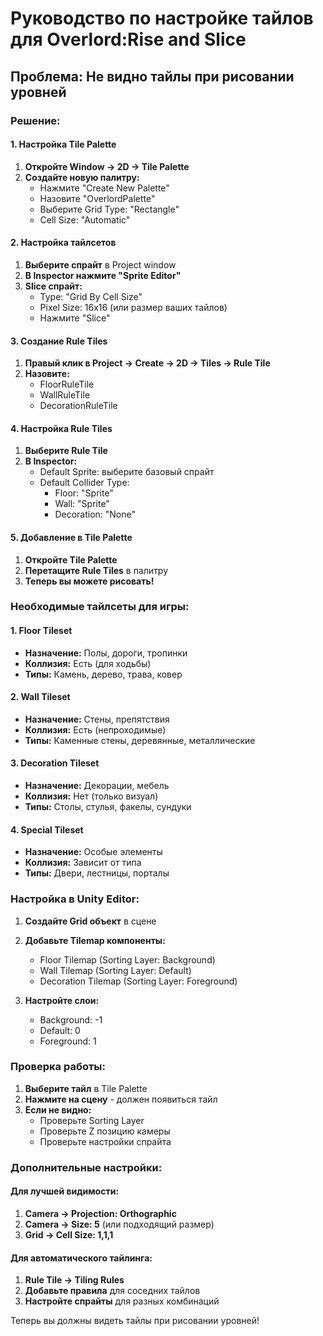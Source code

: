 # Руководство по настройке тайлов для Overlord:Rise and Slice

## Проблема: Не видно тайлы при рисовании уровней

### Решение:

#### 1. Настройка Tile Palette
1. **Откройте Window → 2D → Tile Palette**
2. **Создайте новую палитру:**
   - Нажмите "Create New Palette"
   - Назовите "OverlordPalette"
   - Выберите Grid Type: "Rectangle"
   - Cell Size: "Automatic"

#### 2. Настройка тайлсетов
1. **Выберите спрайт** в Project window
2. **В Inspector нажмите "Sprite Editor"**
3. **Slice спрайт:**
   - Type: "Grid By Cell Size"
   - Pixel Size: 16x16 (или размер ваших тайлов)
   - Нажмите "Slice"

#### 3. Создание Rule Tiles
1. **Правый клик в Project → Create → 2D → Tiles → Rule Tile**
2. **Назовите:**
   - FloorRuleTile
   - WallRuleTile
   - DecorationRuleTile

#### 4. Настройка Rule Tiles
1. **Выберите Rule Tile**
2. **В Inspector:**
   - Default Sprite: выберите базовый спрайт
   - Default Collider Type: 
     - Floor: "Sprite"
     - Wall: "Sprite"
     - Decoration: "None"

#### 5. Добавление в Tile Palette
1. **Откройте Tile Palette**
2. **Перетащите Rule Tiles** в палитру
3. **Теперь вы можете рисовать!**

### Необходимые тайлсеты для игры:

#### 1. Floor Tileset
- **Назначение:** Полы, дороги, тропинки
- **Коллизия:** Есть (для ходьбы)
- **Типы:** Камень, дерево, трава, ковер

#### 2. Wall Tileset
- **Назначение:** Стены, препятствия
- **Коллизия:** Есть (непроходимые)
- **Типы:** Каменные стены, деревянные, металлические

#### 3. Decoration Tileset
- **Назначение:** Декорации, мебель
- **Коллизия:** Нет (только визуал)
- **Типы:** Столы, стулья, факелы, сундуки

#### 4. Special Tileset
- **Назначение:** Особые элементы
- **Коллизия:** Зависит от типа
- **Типы:** Двери, лестницы, порталы

### Настройка в Unity Editor:

1. **Создайте Grid объект** в сцене
2. **Добавьте Tilemap компоненты:**
   - Floor Tilemap (Sorting Layer: Background)
   - Wall Tilemap (Sorting Layer: Default)
   - Decoration Tilemap (Sorting Layer: Foreground)

3. **Настройте слои:**
   - Background: -1
   - Default: 0
   - Foreground: 1

### Проверка работы:

1. **Выберите тайл** в Tile Palette
2. **Нажмите на сцену** - должен появиться тайл
3. **Если не видно:**
   - Проверьте Sorting Layer
   - Проверьте Z позицию камеры
   - Проверьте настройки спрайта

### Дополнительные настройки:

#### Для лучшей видимости:
1. **Camera → Projection: Orthographic**
2. **Camera → Size: 5** (или подходящий размер)
3. **Grid → Cell Size: 1,1,1**

#### Для автоматического тайлинга:
1. **Rule Tile → Tiling Rules**
2. **Добавьте правила** для соседних тайлов
3. **Настройте спрайты** для разных комбинаций

Теперь вы должны видеть тайлы при рисовании уровней! 